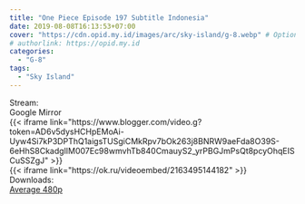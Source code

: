 ```yaml
---
title: "One Piece Episode 197 Subtitle Indonesia"
date: 2019-08-08T16:13:53+07:00
cover: "https://cdn.opid.my.id/images/arc/sky-island/g-8.webp" # Optional, cover
# authorlink: https://opid.my.id
categories:
  - "G-8"
tags:
  - "Sky Island"
---
```

<div class="ui menu violet borderless inverted">
  <div class="header item active">
        Stream:
    </div>
  <a class="active item" data-tab="google">
    <i class="google drive icon"></i> Google
  </a>
  <a class="item nounderline" data-tab="mirror">
    <i class="odnoklassniki icon"></i> Mirror
  </a>
</div>
<div class="ui bottom attached tab segment active" style="border:0 !important;" data-tab="google">
{{< iframe link="https://www.blogger.com/video.g?token=AD6v5dysHCHpEMoAi-Uyw4Si7kP3DPThQ1aigsTUSgiCMkRpv7bOk263j8BNRW9aeFda8O39S-6eHhS8CkadgIlM007Ec98wmvhTb840CmauyS2_yrPBGJmPsQt8pcyOhqEISCuSSZgJ" >}}
</div>
<div class="ui bottom attached tab segment" style="border:0 !important;" data-tab="mirror">
{{< iframe link="https://ok.ru/videoembed/2163495144182" >}}
</div>
<div class="ui menu violet borderless inverted">
  <div class="header item active">
        Downloads:
    </div>
  <a class="item nounderline" href="https://ouo.io/qWfWTO" target="_blank" rel="dofollow"><i class="google drive icon"></i>
    Average 480p</a>
</div>